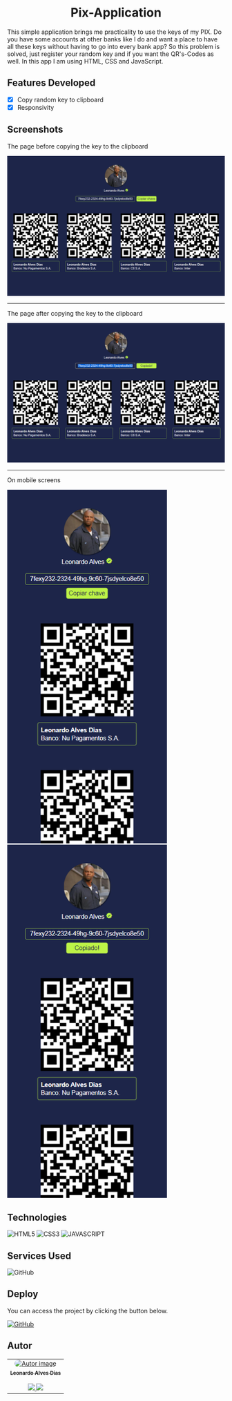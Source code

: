 <h1 align='center'>Pix-Application</h1>

<p>This simple application brings me practicality to use the keys of my PIX. 
Do you have some accounts at other banks like I do and want a place to have all these keys without having to go into every bank app? 
So this problem is solved, just register your random key and if you want the QR's-Codes as well. In this app I am using HTML, CSS and JavaScript.</p>

## Features Developed

- [x] Copy random key to clipboard
- [x] Responsivity

## Screenshots

<p>The page before copying the key to the clipboard</p>

<img src="./images/beforeCopyKey.png" width="800"/> 

<hr>

<p>The page after copying the key to the clipboard</p>

<img src="./images/afterCopyKey.png" width="800"/>

<hr>

<p>On mobile screens</p>

<img src="./images/mobileBeforeCopyKey.png" width="370"/> <img src="./images/mobileAfterCopyKey.png" width="370"/> 

## Technologies

![HTML5](https://img.shields.io/badge/HTML5-E34F26?style=for-the-badge&logo=html5&logoColor=white)
![CSS3](https://img.shields.io/badge/CSS3-1572B6?style=for-the-badge&logo=css3&logoColor=white)
![JAVASCRIPT](https://img.shields.io/badge/JavaScript-323330?style=for-the-badge&logo=javascript&logoColor=F7DF1E)

## Services Used

![GitHub](https://img.shields.io/badge/GitHub%20Pages-000000?style=for-the-badge&logo=github&logoColor=white)</a>

## Deploy

You can access the project by clicking the button below.

<a href="https://leonardo-ad.github.io/Pix-Application/" target="_blank">![GitHub](https://img.shields.io/badge/GitHub%20Pages-000000?style=for-the-badge&logo=github&logoColor=white)</a>

## Autor

<table>
  <tr>
    <td align="center">
      <a href="https://github.com/leonardo-ad"><img src="https://avatars.githubusercontent.com/u/37024336?v=4" style="border-radius: 50px;" width="100px;" height="100px" alt="Autor image"/>
      <br/>
      <sub><b>Leonardo Alves Dias</b></sub>
      <br/><br/>
      <a href="https://www.linkedin.com/in/leonardo-alves-877368165/"><img src="https://user-images.githubusercontent.com/86114583/192514843-1087a34f-74f9-46aa-94fa-e824950af81f.svg" width="20px"/> <a href="mailto:leonardo.alves779@gmail.com"><img src="https://user-images.githubusercontent.com/86114583/192515071-4fa6bce6-6ee9-49ca-9395-c17e74075a20.svg" width="20px"/>
      </a>
    </td>
   </tr>
</table>
